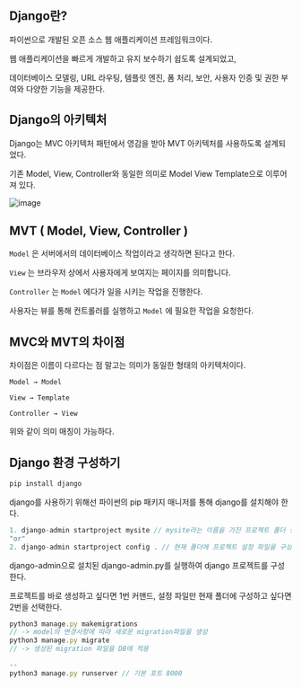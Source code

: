 ## Django란?

파이썬으로 개발된 오픈 소스 웹 애플리케이션 프레임워크이다.

웹 애플리케이션을 빠르게 개발하고 유지 보수하기 쉽도록 설계되었고,

데이터베이스 모델링, URL 라우팅, 템플릿 엔진, 폼 처리, 보안, 사용자 인증 및 권한 부여와 다양한 기능을 제공한다.

## Django의 아키텍처

Django는 MVC 아키텍처 패턴에서 영감을 받아 MVT 아키텍처를 사용하도록 설계되었다.

기존 Model, View, Controller와 동일한 의미로 Model View Template으로 이루어져 있다.

![image](https://github.com/jiwooproity/jump-in-python/assets/58384366/52dd453c-cb06-4e93-a351-9d90d28e91b9)


## MVT ( Model, View, Controller )

`Model` 은 서버에서의 데이터베이스 작업이라고 생각하면 된다고 한다.

`View` 는 브라우저 상에서 사용자에게 보여지는 페이지를 의미합니다.

`Controller` 는 `Model` 에다가 일을 시키는 작업을 진행한다.

사용자는 뷰를 통해 컨트롤러를 실행하고 `Model` 에 필요한 작업을 요청한다.

## MVC와 MVT의 차이점

차이점은 이름이 다르다는 점 말고는 의미가 동일한 형태의 아키텍처이다.

`Model → Model`

`View → Template`

`Controller → View`

위와 같이 의미 매칭이 가능하다.

## Django 환경 구성하기

```jsx
pip install django
```

django를 사용하기 위해선 파이썬의 pip 패키지 매니저를 통해 django를 설치해야 한다.

```jsx
1. django-admin startproject mysite // mysite라는 이름을 가진 프로젝트 폴더 생성
"or"
2. django-admin startproject config . // 현재 폴더에 프로젝트 설정 파일을 구성
```

django-admin으로 설치된 django-admin.py를 실행하여 django 프로젝트를 구성한다.

프로젝트를 바로 생성하고 싶다면 1번 커맨드, 설정 파일만 현재 폴더에 구성하고 싶다면 2번을 선택한다.

```jsx
python3 manage.py makemigrations
// -> model의 변경사항에 따라 새로운 migration파일을 생성
python3 manage.py migrate
// -> 생성된 migration 파일을 DB에 적용

--
python3 manage.py runserver // 기본 포트 8000
```
